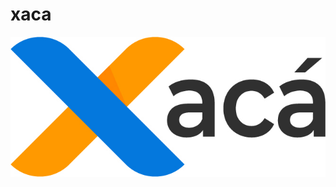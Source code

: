 # xaca

![alt text](https://raw.githubusercontent.com/bilune/PF-ComIT-Bilune/master/images/logo-xaca.jpg "Logo xaca")